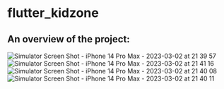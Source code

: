 # flutter_kidzone

## An overview of the project:


![Simulator Screen Shot - iPhone 14 Pro Max - 2023-03-02 at 21 39 57](https://user-images.githubusercontent.com/74302462/222508705-9b30c75e-f0c9-416c-bede-ab257cb76ca7.png)
![Simulator Screen Shot - iPhone 14 Pro Max - 2023-03-02 at 21 41 16](https://user-images.githubusercontent.com/74302462/222508720-2650d9e1-9a0a-4a67-b633-3d6a0b0c295b.png)
![Simulator Screen Shot - iPhone 14 Pro Max - 2023-03-02 at 21 40 08](https://user-images.githubusercontent.com/74302462/222508730-269d96c5-705b-468b-ae57-e2b73169c497.png)
![Simulator Screen Shot - iPhone 14 Pro Max - 2023-03-02 at 21 40 11](https://user-images.githubusercontent.com/74302462/222508742-da2fd42f-0d25-49f7-83cd-a22d1571a27b.png)
